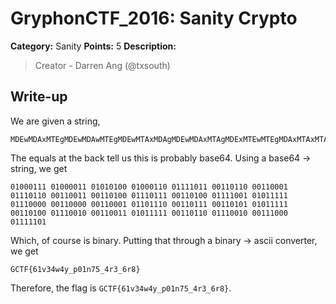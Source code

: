 # GryphonCTF_2016: Sanity Crypto

**Category:** Sanity
**Points:** 5
**Description:**

>Creator - Darren Ang (@txsouth)

## Write-up
We are given a string,

    MDEwMDAxMTEgMDEwMDAwMTEgMDEwMTAxMDAgMDEwMDAxMTAgMDExMTEwMTEgMDAxMTAxMTAgMDAxMTAwMDEgMDExMTAxMTAgMDAxMTAwMTEgMDAxMTAxMDAgMDExMTAxMTEgMDAxMTAxMDAgMDExMTEwMDEgMDEwMTExMTEgMDExMTAwMDAgMDAxMTAwMDAgMDAxMTAwMDEgMDExMDExMTAgMDAxMTAxMTEgMDAxMTAxMDEgMDEwMTExMTEgMDAxMTAxMDAgMDExMTAwMTAgMDAxMTAwMTEgMDEwMTExMTEgMDAxMTAxMTAgMDExMTAwMTAgMDAxMTEwMDAgMDExMTExMDE=

The equals at the back tell us this is probably base64. Using a base64 -> string, we get

    01000111 01000011 01010100 01000110 01111011 00110110 00110001 01110110 00110011 00110100 01110111 00110100 01111001 01011111 01110000 00110000 00110001 01101110 00110111 00110101 01011111 00110100 01110010 00110011 01011111 00110110 01110010 00111000 01111101

Which, of course is binary. Putting that through a binary -> ascii converter, we get

    GCTF{61v34w4y_p01n75_4r3_6r8}

Therefore, the flag is `GCTF{61v34w4y_p01n75_4r3_6r8}`.
